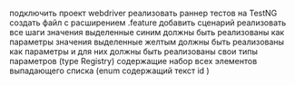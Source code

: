 


подключить проект webdriver
реализовать раннер тестов на TestNG
создать файл с расширением .feature
добавить сценарий
реализовать все шаги 
значения выделенные синим должны быть реализованы как параметры
значения выделенные желтым должны быть реализованы как параметры и для них должны быть реализованы свои типы параметров (type Registry) содержащие набор всех элементов выпадающего списка (enum содержащий текст id )
